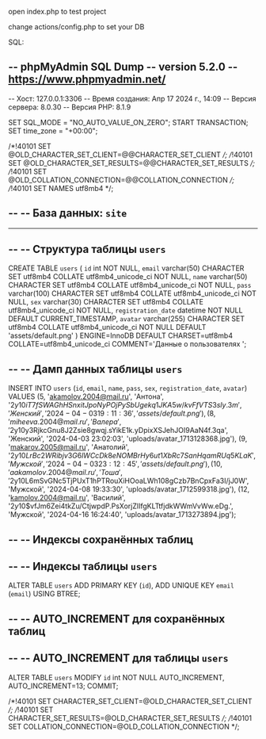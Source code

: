 open index.php to test project

change actions/config.php to set your DB

SQL:

-- phpMyAdmin SQL Dump
-- version 5.2.0
-- https://www.phpmyadmin.net/
--
-- Хост: 127.0.0.1:3306
-- Время создания: Апр 17 2024 г., 14:09
-- Версия сервера: 8.0.30
-- Версия PHP: 8.1.9

SET SQL_MODE = "NO_AUTO_VALUE_ON_ZERO";
START TRANSACTION;
SET time_zone = "+00:00";


/*!40101 SET @OLD_CHARACTER_SET_CLIENT=@@CHARACTER_SET_CLIENT */;
/*!40101 SET @OLD_CHARACTER_SET_RESULTS=@@CHARACTER_SET_RESULTS */;
/*!40101 SET @OLD_COLLATION_CONNECTION=@@COLLATION_CONNECTION */;
/*!40101 SET NAMES utf8mb4 */;

--
-- База данных: `site`
--

-- --------------------------------------------------------

--
-- Структура таблицы `users`
--

CREATE TABLE `users` (
  `id` int NOT NULL,
  `email` varchar(50) CHARACTER SET utf8mb4 COLLATE utf8mb4_unicode_ci NOT NULL,
  `name` varchar(50) CHARACTER SET utf8mb4 COLLATE utf8mb4_unicode_ci NOT NULL,
  `pass` varchar(100) CHARACTER SET utf8mb4 COLLATE utf8mb4_unicode_ci NOT NULL,
  `sex` varchar(30) CHARACTER SET utf8mb4 COLLATE utf8mb4_unicode_ci NOT NULL,
  `registration_date` datetime NOT NULL DEFAULT CURRENT_TIMESTAMP,
  `avatar` varchar(255) CHARACTER SET utf8mb4 COLLATE utf8mb4_unicode_ci NOT NULL DEFAULT 'assets/default.png'
) ENGINE=InnoDB DEFAULT CHARSET=utf8mb4 COLLATE=utf8mb4_unicode_ci COMMENT='Данные о пользователях ';

--
-- Дамп данных таблицы `users`
--

INSERT INTO `users` (`id`, `email`, `name`, `pass`, `sex`, `registration_date`, `avatar`) VALUES
(5, 'akamolov.2004@mail.ru', 'Антона', '$2y$10$iT7fSWAGhHSnxitJpoNyPOjPySbUgekq1JKA5w/kvFfVTS3sly.3m', 'Женский', '2024-04-03 19:11:36', 'assets/default.png'),
(8, 'miheeva.2004@mail.ru', 'Валера', '$2y$10$y3RjkcGnu8J2Zsie8gwqj.sYikE1k.yDpixXSJehJOI9AaN4f.3qa', 'Женский', '2024-04-03 23:02:03', 'uploads/avatar_1713128368.jpg'),
(9, 'makarov.2005@mail.ru', 'Анатолий', '$2y$10$LrBc2WRibjv3G6lWCcDk8eNOMBrHy6ut1XbRc7SanHqamRUq5KLaK', 'Мужской', '2024-04-03 23:12:45', 'assets/default.png'),
(10, 'aakamolov.2004@mail.ru', 'Тоша', '$2y$10$L6mSvGNc5TjPUxT1hPTRouXiHOoaLWh108gCzb7BnCpxFa3I/jJ0W', 'Мужской', '2024-04-08 19:33:30', 'uploads/avatar_1712599318.jpg'),
(12, 'kamolov.2004@mail.ru', 'Василий', '$2y$10$vfJm6Zei4tkZu/CtjwpdP.PsXorjZlIfgKLTtfjdkWWmVvWw.eDg.', 'Мужской', '2024-04-16 16:24:40', 'uploads/avatar_1713273894.jpg');

--
-- Индексы сохранённых таблиц
--

--
-- Индексы таблицы `users`
--
ALTER TABLE `users`
  ADD PRIMARY KEY (`id`),
  ADD UNIQUE KEY `email` (`email`) USING BTREE;

--
-- AUTO_INCREMENT для сохранённых таблиц
--

--
-- AUTO_INCREMENT для таблицы `users`
--
ALTER TABLE `users`
  MODIFY `id` int NOT NULL AUTO_INCREMENT, AUTO_INCREMENT=13;
COMMIT;

/*!40101 SET CHARACTER_SET_CLIENT=@OLD_CHARACTER_SET_CLIENT */;
/*!40101 SET CHARACTER_SET_RESULTS=@OLD_CHARACTER_SET_RESULTS */;
/*!40101 SET COLLATION_CONNECTION=@OLD_COLLATION_CONNECTION */;
